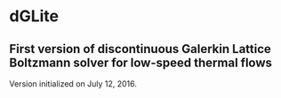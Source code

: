 # dGLite
First version of discontinuous Galerkin Lattice Boltzmann solver for low-speed thermal flows
--------------------------------------------------------------------------------------------
Version initialized on July 12, 2016.
